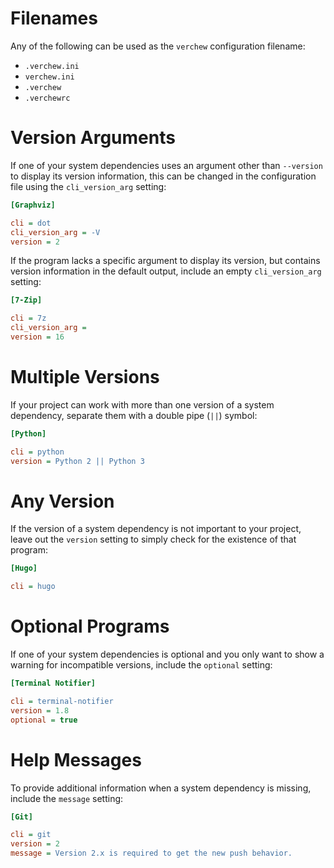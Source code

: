 # Filenames

Any of the following can be used as the `verchew` configuration filename:

- `.verchew.ini`
- `verchew.ini`
- `.verchew`
- `.verchewrc`

# Version Arguments

If one of your system dependencies uses an argument other than `--version` to display its version information, this can be changed in the configuration file using the `cli_version_arg` setting:

```ini
[Graphviz]

cli = dot
cli_version_arg = -V
version = 2
```

If the program lacks a specific argument to display its version, but contains version information in the default output, include an empty `cli_version_arg` setting:

```ini
[7-Zip]

cli = 7z
cli_version_arg =
version = 16
```

# Multiple Versions

If your project can work with more than one version of a system dependency, separate them with a double pipe (`||`) symbol:

```ini
[Python]

cli = python
version = Python 2 || Python 3
```

# Any Version

If the version of a system dependency is not important to your project, leave out the `version` setting to simply check for the existence of that program:

```ini
[Hugo]

cli = hugo
```

# Optional Programs

If one of your system dependencies is optional and you only want to show a warning for incompatible versions, include the `optional` setting:

```ini
[Terminal Notifier]

cli = terminal-notifier
version = 1.8
optional = true
```

# Help Messages

To provide additional information when a system dependency is missing, include the `message` setting:

```ini
[Git]

cli = git
version = 2
message = Version 2.x is required to get the new push behavior.
```

